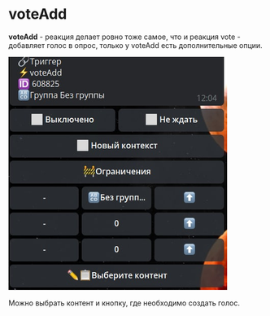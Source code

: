 # voteAdd

**voteAdd** - реакция делает ровно тоже самое, что и реакция vote - добавляет голос в опрос, только у voteAdd есть дополнительные опции. 

![](./1.jpg)

Можно выбрать контент и кнопку, где необходимо создать голос. 
